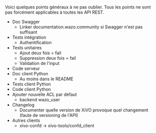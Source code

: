 Voici quelques points généraux à ne pas oublier. Tous les points ne sont pas forcément applicables à toutes les API REST.

- Doc Swagger
  - Linker documentation.wazo.community si Swagger n'est pas suffisant
- Tests intégration
  - Authentification
- Tests unitaires
  - Ajout deux fois = fail
  - Suppression deux fois = fail
  - Validation de l'input
- Code serveur
- Doc client Python
  - Au moins dans le README
- Tests client Python
- Code client Python
- Ajouter nouvelle ACL par défaut
  -  backend wazo_user
- Changelog
  - Documenter quelle version de XiVO provoque quel changement (faute de versioning de l'API)
- Autres clients
  - xivo-confd -\> xivo-tools/confd\_client
